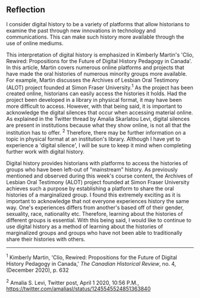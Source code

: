 Reflection
---------
I consider digital history to be a variety of platforms that allow historians to examine the past through new innovations in technology and communications. This can make such history more available through the use of online mediums.

This interpretation of digital history is emphasized in Kimberly Martin's 'Clio, Rewired: Propositions for the Future of Digital History Pedagogy in Canada'. In this article, Martin covers numerous online platforms and projects that have made the oral histories of numerous minority groups more available. For example, Martin discusses the Archives of Lesbian Oral Testimony (ALOT) project founded at Simon Fraser University.<sup>1</sup> As the project has been created online, historians can easily access the histories it holds. Had the project been developed in a library in physical format, it may have been more difficult to access. However, with that being said, it is important to acknowledge the digital silences that occur when accessing material online. As explained in the Twitter thread by Amalia Skarlatou Levi, digital silences are present in institutions because what they show online, is not all that the institution has to offer. <sup>2</sup> Therefore, there may be further information on a topic in physical format at an institution's library. Although I have yet to experience a 'digital silence', I will be sure to keep it mind when completing further work with digital history.

Digital history provides historians with platforms to access the histories of groups who have been left-out of "mainstream" history. As previously mentioned and observed during this week's course content, the Archives of Lesbian Oral Testimony (ALOT) project founded at Simon Fraser University achieves such a purpose by establishing a platform to share the oral histories of a marginalized group. I found this extremely exciting as it is important to acknowledge that not everyone experiences history the same way. One's experiences differs from another's based off of their gender, sexuality, race, nationality etc. Therefore, learning about the histories of different groups is essential. With this being said, I would like to continue to use digital history as a method of learning about the histories of marginalized groups and groups who have not been able to traditionally share their histories with others.
____
<sup>1</sup> Kimberly Martin, 'Clio, Rewired: Propositions for the Future of Digital History Pedagogy in Canada,' *The Canadian Historical Review*, no. 4, (December 2020), p. 632

<sup>2</sup> Amalia S. Levi, Twitter post, April 1 2020, 10:56 P.M., https://twitter.com/amaliasl/status/1245545524851363840
